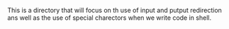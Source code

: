 This is a directory that will focus on th use of input and putput redirection ans well as the use of special charectors when we write code in shell. 
